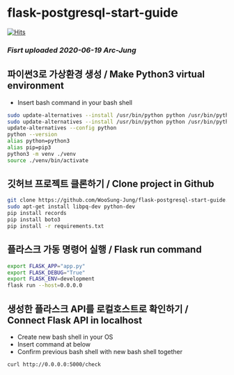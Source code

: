 # flask-postgresql-start-guide
[![Hits](https://hits.seeyoufarm.com/api/count/incr/badge.svg?url=https%3A%2F%2Fgithub.com%2FWooSung-Jung%2Fflask-postgresql-start-guide&count_bg=%2379C83D&title_bg=%23555555&icon=&icon_color=%23E7E7E7&title=hits&edge_flat=false)](https://hits.seeyoufarm.com)
### ***Fisrt uploaded 2020-06-19 Arc-Jung***

## 파이썬3로 가상환경 생성 / Make Python3 virtual environment
- Insert bash command in your bash shell
```bash
sudo update-alternatives --install /usr/bin/python python /usr/bin/python2.7 1
sudo update-alternatives --install /usr/bin/python python /usr/bin/python3.6 2
update-alternatives --config python
python --version
alias python=python3
alias pip=pip3
python3 -m venv ./venv
source ./venv/bin/activate
```
## 깃허브 프로젝트 클론하기 / Clone project in Github

```bash
git clone https://github.com/WooSung-Jung/flask-postgresql-start-guide.git
sudo apt-get install libpq-dev python-dev
pip install records
pip install boto3
pip install -r requirements.txt
```

## 플라스크 가동 명령어 실행 / Flask run command

```bash
export FLASK_APP="app.py" 
export FLASK_DEBUG="True" 
export FLASK_ENV=development
flask run --host=0.0.0.0
```

## 생성한 플라스크 API를 로컬호스트로 확인하기 / Connect Flask API in localhost
- Create new bash shell in your OS
- Insert command at below
- Confirm previous bash shell with new bash shell together

```bash
curl http://0.0.0.0:5000/check
```
